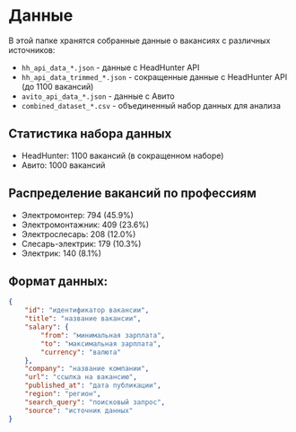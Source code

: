 # Данные

В этой папке хранятся собранные данные о вакансиях с различных источников:

- `hh_api_data_*.json` - данные с HeadHunter API
- `hh_api_data_trimmed_*.json` - сокращенные данные с HeadHunter API (до 1100 вакансий)
- `avito_api_data_*.json` - данные с Авито
- `combined_dataset_*.csv` - объединенный набор данных для анализа

## Статистика набора данных

- HeadHunter: 1100 вакансий (в сокращенном наборе)
- Авито: 1000 вакансий

## Распределение вакансий по профессиям

- Электромонтер: 794 (45.9%)
- Электромонтажник: 409 (23.6%)
- Электрослесарь: 208 (12.0%)
- Слесарь-электрик: 179 (10.3%)
- Электрик: 140 (8.1%)

## Формат данных:
```json
{
    "id": "идентификатор вакансии",
    "title": "название вакансии",
    "salary": {
        "from": "минимальная зарплата",
        "to": "максимальная зарплата",
        "currency": "валюта"
    },
    "company": "название компании",
    "url": "ссылка на вакансию",
    "published_at": "дата публикации",
    "region": "регион",
    "search_query": "поисковый запрос",
    "source": "источник данных"
}
``` 